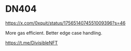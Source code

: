 # DN404

https://x.com/0xquit/status/1756514074551009396?s=46

More gas efficient. Better edge case handling.

https://t.me/DivisibleNFT
